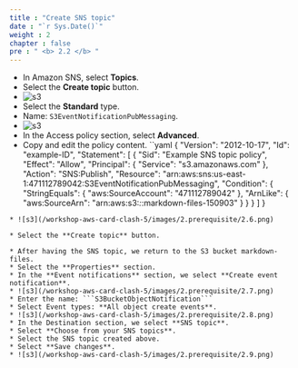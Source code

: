 ```yaml
---
title : "Create SNS topic"
date : "`r Sys.Date()`"
weight : 2
chapter : false
pre : " <b> 2.2 </b> "
---
```

* In Amazon SNS, select **Topics**.
* Select the **Create topic** button.
* ![s3](/workshop-aws-card-clash-5/images/2.prerequisite/2.4.png)
* Select the **Standard** type.
* Name: ```S3EventNotificationPubMessaging```.
* ![s3](/workshop-aws-card-clash-5/images/2.prerequisite/2.5.png)
* In the Access policy section, select **Advanced**.
* Copy and edit the policy content.
``yaml
{
  "Version": "2012-10-17",
  "Id": "example-ID",
  "Statement": [
    {
      "Sid": "Example SNS topic policy",
      "Effect": "Allow",
      "Principal": {
        "Service": "s3.amazonaws.com"
      },
      "Action": "SNS:Publish",
      "Resource": "arn:aws:sns:us-east-1:471112789042:S3EventNotificationPubMessaging",
      "Condition": {
        "StringEquals": {
          "aws:SourceAccount": "471112789042"
        },
        "ArnLike": {
          "aws:SourceArn": "arn:aws:s3:*:*:markdown-files-150903"
        }
      }
    }
  ]
}
```
* ![s3](/workshop-aws-card-clash-5/images/2.prerequisite/2.6.png)

* Select the **Create topic** button.

* After having the SNS topic, we return to the S3 bucket markdown-files.
* Select the **Properties** section.
* In the **Event notifications** section, we select **Create event notification**.
* ![s3](/workshop-aws-card-clash-5/images/2.prerequisite/2.7.png)
* Enter the name: ```S3BucketObjectNotification```
* Select Event types: **All object create events**.
* ![s3](/workshop-aws-card-clash-5/images/2.prerequisite/2.8.png)
* In the Destination section, we select **SNS topic**.
* Select **Choose from your SNS topics**.
* Select the SNS topic created above.
* Select **Save changes**.
* ![s3](/workshop-aws-card-clash-5/images/2.prerequisite/2.9.png)